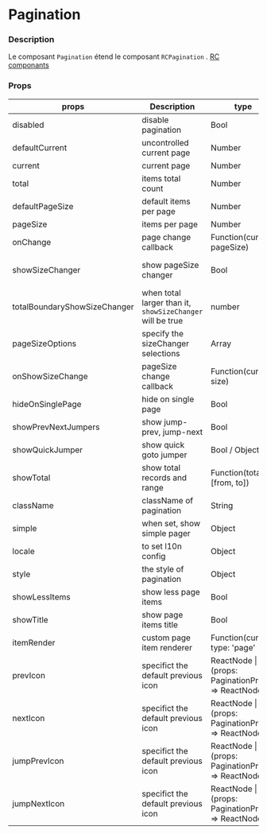 # Pagination

### Description 
Le composant `Pagination` étend le composant `RCPagination` . [RC componants](https://react-component.github.io/pagination/?path=/story/*)


### Props

| props         | Description   | type   | valeur par défaut   |
|---------------|---------------|--------|---------------------|
| disabled                     | disable pagination                                        | Bool                                               | -                                                                                      |
| defaultCurrent               | uncontrolled current page                                 | Number                                             | 1                                                                                      |
| current                      | current page                                              | Number                                             | undefined                                                                              |
| total                        | items total count                                         | Number                                             | 0                                                                                      |
| defaultPageSize              | default items per page                                    | Number                                             | 10                                                                                     |
| pageSize                     | items per page                                            | Number                                             | 10                                                                                     |
| onChange                     | page change callback                                      | Function(current, pageSize)                        | -                                                                                      |
| showSizeChanger              | show pageSize changer                                     | Bool                                               | `false` when total less then `totalBoundaryShowSizeChanger`, `true` when otherwise     |
| totalBoundaryShowSizeChanger | when total larger than it, `showSizeChanger` will be true | number                                             | 50                                                                                     |
| pageSizeOptions              | specify the sizeChanger selections                        | Array<String>                                      | ['10', '20', '50', '100']                                                              |
| onShowSizeChange             | pageSize change callback                                  | Function(current, size)                            | -                                                                                      |
| hideOnSinglePage             | hide on single page                                       | Bool                                               | false                                                                                  |
| showPrevNextJumpers          | show jump-prev, jump-next                                 | Bool                                               | true                                                                                   |
| showQuickJumper              | show quick goto jumper                                    | Bool / Object                                      | false / {goButton: true}                                                               |
| showTotal                    | show total records and range                              | Function(total, [from, to])                        | -                                                                                      |
| className                    | className of pagination                                   | String                                             | -                                                                                      |
| simple                       | when set, show simple pager                               | Object                                             | null                                                                                   |
| locale                       | to set l10n config                                        | Object                                             | [zh_CN](https://github.com/react-component/pagination/blob/master/src/locale/zh_CN.js) |
| style                        | the style of pagination                                   | Object                                             | {}                                                                                     |
| showLessItems                | show less page items                                      | Bool                                               | false                                                                                  |
| showTitle                    | show page items title                                     | Bool                                               | true                                                                                   |
| itemRender                   | custom page item renderer                                 | Function(current, type: 'page'                     | 'prev'                                                                                 | 'next' | 'jump-prev' | 'jump-next', element): React.ReactNode | `(current, type, element) => element` |
| prevIcon                     | specifict the default previous icon                       | ReactNode \| (props: PaginationProps) => ReactNode |                                                                                        |
| nextIcon                     | specifict the default previous icon                       | ReactNode \| (props: PaginationProps) => ReactNode |                                                                                        |
| jumpPrevIcon                 | specifict the default previous icon                       | ReactNode \| (props: PaginationProps) => ReactNode |                                                                                        |
| jumpNextIcon                 | specifict the default previous icon                       | ReactNode \| (props: PaginationProps) => ReactNode | |